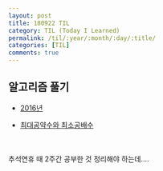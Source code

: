 ```yaml
---
layout: post
title: 180922 TIL
category: TIL (Today I Learned)
permalink: /til/:year/:month/:day/:title/
categories: [TIL]
comments: true
---
```

## 알고리즘 풀기
- [2016년](https://gist.github.com/developersoom/b5fabbd75d15c56be943077747edbd3f)

- [최대공약수와 최소공배수](https://gist.github.com/developersoom/40c8a776b029cafffadca035eaeacc25)


<br>
<br>
추석연휴 때 2주간 공부한 것 정리해야 하는데....
